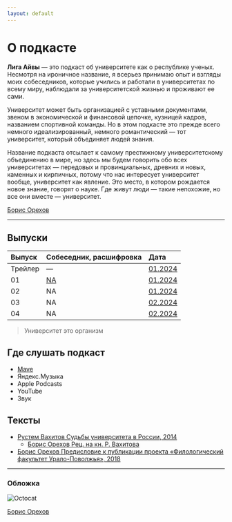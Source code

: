 ```yaml
---
layout: default
---
```


# О подкасте

**Лига Айвы** — это подкаст об университете как о республике ученых. Несмотря на ироничное название, я всерьез принимаю опыт и взгляды моих собеседников, которые учились и работали в университетах по всему миру, наблюдали за университетской жизнью и проживают ее сами. 

Университет может быть организацией с уставными документами, звеном в экономической и финансовой цепочке, кузницей кадров, названием спортивной команды. Но в этом подкасте это прежде всего немного идеализированный, немного романтический — тот университет, который объединяет людей знания. 

Название подкаста отсылает к самому престижному университетскому объединению в мире, но здесь мы будем говорить обо всех университетах — передовых и провинциальных, древних и новых, каменных и кирпичных, потому что нас интересует университет вообще, университет как явление. Это место, в котором рождается новое знание, говорят о науке. Где живут люди — такие непохожие, но все они вместе — университет.

[Борис Орехов](https://nevmenandr.github.io/)

* * *

## Выпуски

| Выпуск       | Собеседник, расшифровка   | Дата   |
|:-------------|:--------------------------|:-------|
| Трейлер      | —                         | [01.2024](https://universitates.mave.digital) |
| 01           | [NA](./another-page.html) | [01.2024](https://universitates.mave.digital) |
| 02           | NA                        | [01.2024](https://universitates.mave.digital) |
| 03           | NA                        | [02.2024](https://universitates.mave.digital) |
| 04           | NA                        | [02.2024](https://universitates.mave.digital) |

> Университет это организм

## Где слушать подкаст

*   [Mave](https://universitates.mave.digital)
*   Яндекс.Музыка
*   Apple Podcasts
*   YouTube
*   Звук

## Тексты

- [Рустем Вахитов Судьбы университета в России, 2014](https://khamovniky.ru/wp-content/uploads/09c3df0da6391b5f1349607afb315d30.pdf)
  - [Борис Орехов Рец. на кн. Р. Вахитова](./review.pdf)
- [Борис Орехов Предисловие к публикации проекта «Филологический факультет Урало-Поволжья», 2018](./UPu.pdf)

* * *

### Обложка

![Octocat](https://github.githubassets.com/images/icons/emoji/octocat.png)




[Борис Орехов](https://nevmenandr.github.io/)
